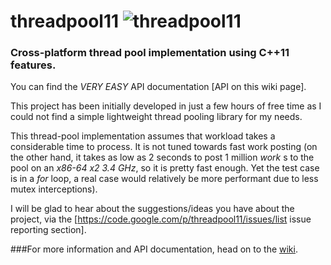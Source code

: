 threadpool11
![threadpool11](https://code.google.com/p/threadpool11/logo?cct=1368292723)
==========

### Cross-platform thread pool implementation using C++11 features.

You can find the *VERY EASY* API documentation [API on this wiki page].

This project has been initially developed in just a few hours of free time as I could not find a simple lightweight thread pooling library for my needs.

This thread-pool implementation assumes that workload takes a considerable time to process. It is not tuned towards fast work posting (on the other hand, it takes as low as 2 seconds to post 1 million _work_ s to the pool on an _x86-64 x2 3.4 GHz_, so it is pretty fast enough. Yet the test case is in a _for_ loop, a real case would relatively be more performant due to less mutex interceptions).

I will be glad to hear about the suggestions/ideas you have about the project, via the [https://code.google.com/p/threadpool11/issues/list issue reporting section].

###For more information and API documentation, head on to the [wiki](https://github.com/tghosgor/threadpool11/wiki/).
